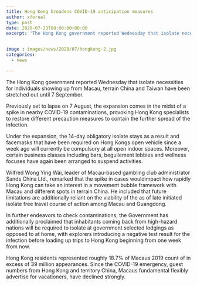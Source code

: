 ```yaml
---
title: Hong Kong broadens COVID-19 anticipation measures
author: xforeal 
type: post
date: 2020-07-23T00:00:00+00:00
excerpt: 'The Hong Kong government reported Wednesday that isolate necessities for individuals showing up from Macau, terrain China and Taiwan have been stretched out until 7 September '


image : images/news/2020/07/hongkong-2.jpg
categories:
  - news

---
```

The Hong Kong government reported Wednesday that isolate necessities for individuals showing up from Macau, terrain China and Taiwan have been stretched out until 7 September. 

Previously set to lapse on 7 August, the expansion comes in the midst of a spike in nearby COVID-19 contaminations, provoking Hong Kong specialists to restore different precaution measures to contain the further spread of the infection. 

Under the expansion, the 14-day obligatory isolate stays as a result and facemasks that have been required on Hong Kongs open vehicle since a week ago will currently be compulsory at all open indoor spaces. Moreover, certain business classes including bars, beguilement lobbies and wellness focuses have again been arranged to suspend activities. 

Wilfred Wong Ying Wai, leader of Macau-based gambling club administrator Sands China Ltd., remarked that the spike in cases wouldimpact how rapidly Hong Kong can take an interest in a movement bubble framework with Macau and different spots in terrain China. He included that future limitations are additionally reliant on the viability of the as of late initiated isolate free travel course of action among Macau and Guangdong. 

In further endeavors to check contaminations, the Government has additionally proclaimed that inhabitants coming back from high-hazard nations will be required to isolate at government selected lodgings as opposed to at home, with explorers introducing a negative test result for the infection before loading up trips to Hong Kong beginning from one week from now. 

Hong Kong residents represented roughly 18.7&percnt; of Macaus 2019 count of in excess of 39 million appearances. Since the COVID-19 emergency, guest numbers from Hong Kong and territory China, Macaus fundamental flexibly advertise for vacationers, have declined strongly.